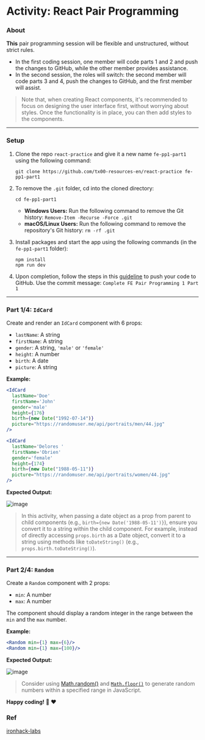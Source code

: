 # Activity: React Pair Programming

### About 

**This** pair programming session will be flexible and unstructured, without strict rules. 
- In the first coding session, one member will code parts 1 and 2 and push the changes to GitHub, while the other member provides assistance. 
- In the second session, the roles will switch: the second member will code parts 3 and 4, push the changes to GitHub, and the first member will assist.

> Note that, when creating React components, it's recommended to focus on designing the user interface first, without worrying about styles. Once the functionality is in place, you can then add styles to the components.

----
### Setup

1. Clone the repo `react-practice` and give it a new name `fe-pp1-part1` using the following command:

    ```shell
    git clone https://github.com/tx00-resources-en/react-practice fe-pp1-part1
    ```

2. To remove the `.git` folder, cd into the cloned directory:
    ```shell
    cd fe-pp1-part1
    ```    
    - **Windows Users:** Run the following command to remove the Git history: `Remove-Item -Recurse -Force .git`
    - **macOS/Linux Users:** Run the following command to remove the repository's Git history: `rm -rf .git`

3. Install packages and start the app using the following commands (in the `fe-pp1-part1` folder):

    ```shell
    npm install
    npm run dev
    ```

4. Upon completion, follow the steps in this [guideline](push-to-github.md) to push your code to GitHub. Use the commit message: `Complete FE Pair Programming 1 Part 1`

----

### Part 1/4: `IdCard`

Create and render an `IdCard` component with 6 props:

- `lastName`: A string
- `firstName`: A string
- `gender`: A string, `'male'` or `'female'`
- `height`: A number
- `birth`: A date
- `picture`: A string

**Example:**

```jsx
<IdCard
  lastName='Doe'
  firstName='John'
  gender='male'
  height={176}
  birth={new Date("1992-07-14")}
  picture="https://randomuser.me/api/portraits/men/44.jpg"
/>

<IdCard
  lastName='Delores '
  firstName='Obrien'
  gender='female'
  height={174}
  birth={new Date("1988-05-11")}
  picture="https://randomuser.me/api/portraits/women/44.jpg"
/>
```

**Expected Output:**

![image](https://user-images.githubusercontent.com/5306791/52976030-22b0d200-33c8-11e9-91fe-e3ce0fa14078.png)

 
 > In this activity, when passing a date object as a prop from parent to child components (e.g., `birth={new Date('1988-05-11')}`), ensure you convert it to a string within the child component. For example, instead of directly accessing `props.birth` as a Date object, convert it to a string using methods like `toDateString()` (e.g., `props.birth.toDateString()`).
 

----

### Part 2/4: `Random`

Create a `Random` component with 2 props:

- `min`: A number
- `max`: A number

The component should display a random integer in the range between the `min` and the `max` number.

**Example:**

```jsx
<Random min={1} max={6}/>
<Random min={1} max={100}/>
```

**Expected Output:**

![image](https://user-images.githubusercontent.com/5306791/52957202-718f4500-3391-11e9-9b45-d1172067e877.png)

> Consider using [Math.random()](./fe-practice-summary.md#2-generate-random-numbers-within-a-specified-range-in-javascript) and [`Math.floor()`](./fe-practice-summary.md#2-generate-random-numbers-within-a-specified-range-in-javascript) to generate random numbers within a specified range in JavaScript.


**Happy coding!** :rocket: :heart:


### Ref
[ironhack-labs](https://github.com/ironhack-labs/lab-react-training)
<!-- 
Complete list of github markdown emoji markup
https://gist.github.com/rxaviers/7360908 
-->